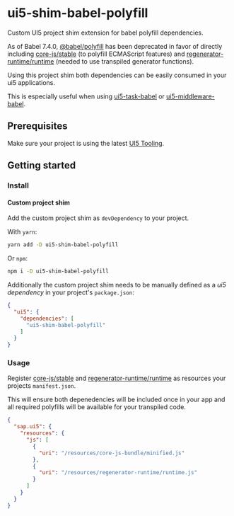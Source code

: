 # ui5-shim-babel-polyfill
Custom UI5 project shim extension for babel polyfill dependencies.

As of Babel 7.4.0, [@babel/polyfill](https://babeljs.io/docs/en/babel-polyfill) has been deprecated in favor of directly including [core-js/stable](https://github.com/zloirock/core-js) (to polyfill ECMAScript features) and [regenerator-runtime/runtime](https://github.com/facebook/regenerator/tree/master/packages/regenerator-runtime) (needed to use transpiled generator functions).

Using this project shim both dependencies can be easily consumed in your ui5 applications.

This is especially useful when using [ui5-task-babel](https://github.com/pwasem/ui5-task-babel) or [ui5-middleware-babel](https://github.com/pwasem/ui5-middleware-babel).

## Prerequisites
Make sure your project is using the latest [UI5 Tooling](https://sap.github.io/ui5-tooling/pages/GettingStarted/).

## Getting started

### Install

#### Custom project shim
Add the custom project shim as `devDependency` to your project.

With `yarn`:
```sh
yarn add -D ui5-shim-babel-polyfill
```
Or `npm`:
```sh
npm i -D ui5-shim-babel-polyfill
```

Additionally the custom project shim needs to be manually defined as a _ui5 dependency_ in your project's `package.json`:
```json
{
  "ui5": {
    "dependencies": [
      "ui5-shim-babel-polyfill"
    ]
  }
}
```

### Usage
Register [core-js/stable](https://github.com/zloirock/core-js) and [regenerator-runtime/runtime](https://github.com/facebook/regenerator/tree/master/packages/regenerator-runtime) as resources your projects `manifest.json`.

This will ensure both depenedencies will be included once in your app and all required polyfills will be available for your transpiled code.
```json
{
  "sap.ui5": {
    "resources": {
      "js": [
        {
          "uri": "/resources/core-js-bundle/minified.js"
        },
        {
          "uri": "/resources/regenerator-runtime/runtime.js"
        }
      ]
    }
  }
}
```
